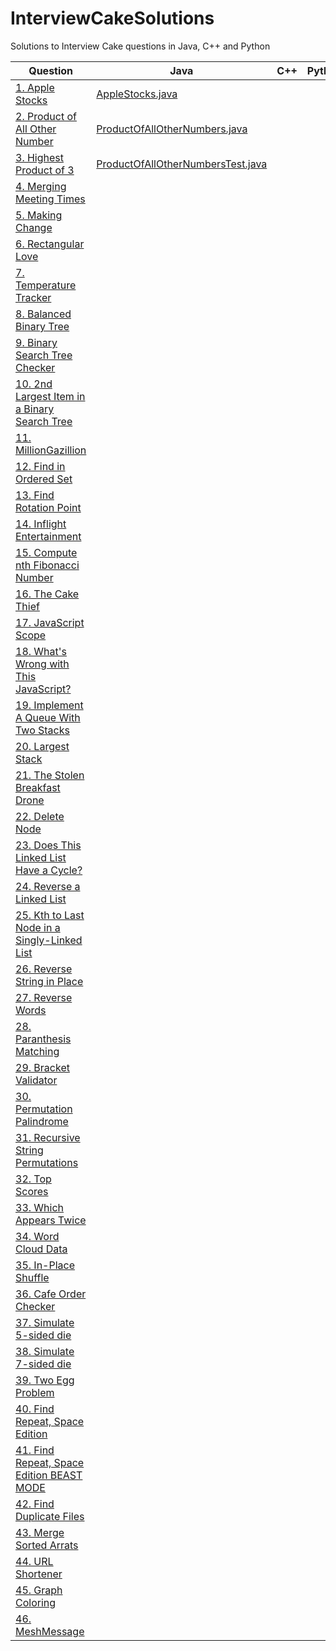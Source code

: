 # InterviewCakeSolutions
Solutions to Interview Cake questions in Java, C++ and Python

| Question      | Java | C++ | Python |
| ------------- | ---- | --- | ------ |
| [1. Apple Stocks](https://www.interviewcake.com/question/java/stock-price)  |[AppleStocks.java](java/apple-stocks/src/interviewcake/solutions/AppleStocks.java)|||
| [2. Product of All Other Number ](https://www.interviewcake.com/question/java/product-of-other-numbers)  |[ProductOfAllOtherNumbers.java](https://github.com/martinborizanov/InterviewCakeSolutions/blob/master/java/product-of-all-other-numbers/src/ProductOfAllOtherNumbers.java)|||
| [3. Highest Product of 3](https://www.interviewcake.com/question/java/highest-product-of-3)  |[ProductOfAllOtherNumbersTest.java](java/highest-product-of-three/src/HighestProductOfThree.java)|||
| [4. Merging Meeting Times](https://www.interviewcake.com/question/java/merging-ranges)  ||||
| [5. Making Change](https://www.interviewcake.com/question/java/coin)  ||||
| [6. Rectangular Love](https://www.interviewcake.com/question/java/rectangular-love)  ||||
| [7. Temperature Tracker](https://www.interviewcake.com/question/java/temperature-tracker)  ||||
| [8. Balanced Binary Tree](https://www.interviewcake.com/question/java/balanced-binary-tree)  ||||
| [9. Binary Search Tree Checker](https://www.interviewcake.com/question/java/bst-checker)  ||||
| [10. 2nd Largest Item in a Binary Search Tree](https://www.interviewcake.com/question/java/second-largest-item-in-bst)  ||||
| [11. MillionGazillion](https://www.interviewcake.com/question/java/compress-url-list)  ||||
| [12. Find in Ordered Set](https://www.interviewcake.com/question/java/find-in-ordered-set)  ||||
| [13. Find Rotation Point](https://www.interviewcake.com/question/java/find-rotation-point)  ||||
| [14. Inflight Entertainment](https://www.interviewcake.com/question/java/inflight-entertainment)  ||||
| [15. Compute nth Fibonacci Number](https://www.interviewcake.com/question/java/nth-fibonacci)  ||||
| [16. The Cake Thief](https://www.interviewcake.com/question/java/cake-thief)  ||||
| [17. JavaScript Scope](https://www.interviewcake.com/question/java/js-scope)  ||||
| [18. What's Wrong with This JavaScript?](https://www.interviewcake.com/question/java/js-whats-wrong)  ||||
| [19. Implement A Queue With Two Stacks](https://www.interviewcake.com/question/java/queue-two-stacks)  ||||
| [20. Largest Stack](https://www.interviewcake.com/question/java/largest-stack)  ||||
| [21. The Stolen Breakfast Drone](https://www.interviewcake.com/question/java/find-unique-int-among-duplicates)  ||||
| [22. Delete Node](https://www.interviewcake.com/question/java/delete-node)  ||||
| [23. Does This Linked List Have a Cycle?](https://www.interviewcake.com/question/java/linked-list-cycles)  ||||
| [24. Reverse a Linked List](https://www.interviewcake.com/question/java/reverse-linked-list)  ||||
| [25. Kth to Last Node in a Singly-Linked List](https://www.interviewcake.com/question/java/kth-to-last-node-in-singly-linked-list)  ||||
| [26. Reverse String in Place](https://www.interviewcake.com/question/java/reverse-string-in-place)  ||||
| [27. Reverse Words](https://www.interviewcake.com/question/java/reverse-words)  ||||
| [28. Paranthesis Matching](https://www.interviewcake.com/question/java/matching-parens)  ||||
| [29. Bracket Validator](https://www.interviewcake.com/question/java/bracket-validator)  ||||
| [30. Permutation Palindrome](https://www.interviewcake.com/question/java/permutation-palindrome)  ||||
| [31. Recursive String Permutations](https://www.interviewcake.com/question/java/recursive-string-permutations)  ||||
| [32. Top Scores](https://www.interviewcake.com/question/java/top-scores)  ||||
| [33. Which Appears Twice](https://www.interviewcake.com/question/java/which-appears-twice)  ||||
| [34. Word Cloud Data](https://www.interviewcake.com/question/java/word-cloud)  ||||
| [35. In-Place Shuffle](https://www.interviewcake.com/question/java/shuffle)  ||||
| [36. Cafe Order Checker](https://www.interviewcake.com/question/java/cafe-order-checker)  ||||
| [37. Simulate 5-sided die](https://www.interviewcake.com/question/java/simulate-5-sided-die)  ||||
| [38. Simulate 7-sided die](https://www.interviewcake.com/question/java/simulate-7-sided-die)  ||||
| [39. Two Egg Problem](https://www.interviewcake.com/question/java/two-egg-problem)  ||||
| [40. Find Repeat, Space Edition](https://www.interviewcake.com/question/java/find-duplicate-optimize-for-space)  ||||
| [41. Find Repeat, Space Edition BEAST MODE](https://www.interviewcake.com/question/java/find-duplicate-optimize-for-space-beast-mode)  ||||
| [42. Find Duplicate Files](https://www.interviewcake.com/question/java/find-duplicate-files)  ||||
| [43. Merge Sorted Arrats](https://www.interviewcake.com/question/java/merge-sorted-arrays)  ||||
| [44. URL Shortener](https://www.interviewcake.com/question/java/url-shortener)  ||||
| [45. Graph Coloring](https://www.interviewcake.com/question/java/graph-coloring)  ||||
| [46. MeshMessage](https://www.interviewcake.com/question/java/mesh-message)  ||||

